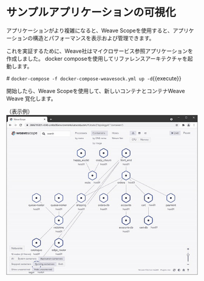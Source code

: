 # サンプルアプリケーションの可視化  

アプリケーションがより複雑になると、Weave Scopeを使用すると、アプリケーションの構造とパフォーマンスを表示および管理できます。  

これを実証するために、Weave社はマイクロサービス参照アプリケーションを作成しました。 docker composeを使用してリファレンスアーキテクチャを起動します。  

\# `docker-compose -f docker-compose-weavesock.yml up -d`{{execute}}

開始したら、Weave Scopeを使用して、新しいコンテナとコンテナWeave Weave 覚化します。  

（表示例）  
![Scope demo](https://github.com/yamada623z/scenario-image/raw/main/ObservableHandsOn/Step15.jpg)  
